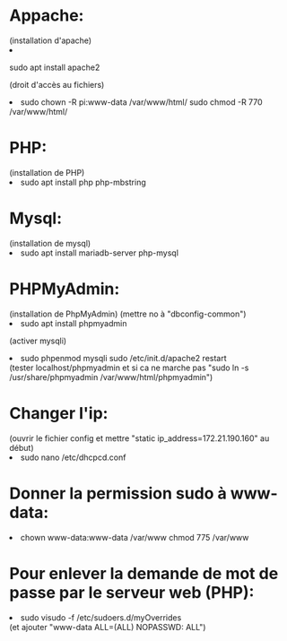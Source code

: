 <h1>Appache:</h1>
(installation d'apache)
<li>
  <p>sudo apt install apache2</p>
</li>

(droit d'accès au fichiers)
<li>
  sudo chown -R pi:www-data /var/www/html/
  sudo chmod -R 770 /var/www/html/
</li>

<h1>PHP:</h1>
(installation de PHP)
<li>
  sudo apt install php php-mbstring
</li>
  
<h1>Mysql:</h1>
(installation de mysql)
<li>
  sudo apt install mariadb-server php-mysql
</li>

<h1>PHPMyAdmin:</h1>
(installation de PhpMyAdmin)
(mettre no à "dbconfig-common")
<li>
  sudo apt install phpmyadmin
</li>

(activer mysqli)
<li>
  sudo phpenmod mysqli
  sudo /etc/init.d/apache2 restart
</li>
(tester localhost/phpmyadmin et si ca ne marche pas "sudo ln -s /usr/share/phpmyadmin /var/www/html/phpmyadmin")
 
<h1>Changer l'ip:</h1>
(ouvrir le fichier config et mettre "static ip_address=172.21.190.160" au début)
<li>
  sudo nano /etc/dhcpcd.conf
</li>
 
<h1>Donner la permission sudo à www-data:</h1>
<li>
  chown www-data:www-data /var/www
  chmod 775 /var/www
</li>
 
<h1>Pour enlever la demande de mot de passe par le serveur web (PHP):</h1>
<li>
  sudo visudo -f /etc/sudoers.d/myOverrides
</li>
(et ajouter "www-data ALL=(ALL) NOPASSWD: ALL")
